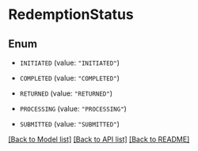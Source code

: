 # RedemptionStatus

## Enum


* `INITIATED` (value: `"INITIATED"`)

* `COMPLETED` (value: `"COMPLETED"`)

* `RETURNED` (value: `"RETURNED"`)

* `PROCESSING` (value: `"PROCESSING"`)

* `SUBMITTED` (value: `"SUBMITTED"`)


[[Back to Model list]](../README.md#documentation-for-models) [[Back to API list]](../README.md#documentation-for-api-endpoints) [[Back to README]](../README.md)


